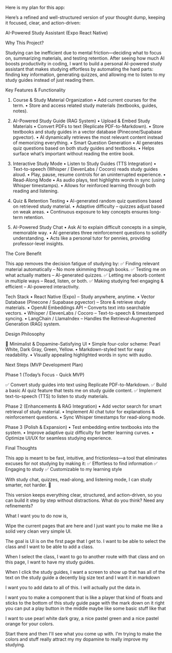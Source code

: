 Here is my plan for this app:

Here’s a refined and well-structured version of your thought dump, keeping it focused, clear, and action-driven:

AI-Powered Study Assistant (Expo React Native)

Why This Project?

Studying can be inefficient due to mental friction—deciding what to focus on, summarizing materials, and testing retention. After seeing how much AI boosts productivity in coding, I want to build a personal AI-powered study assistant that makes studying effortless by automating the hard parts: finding key information, generating quizzes, and allowing me to listen to my study guides instead of just reading them.

Key Features & Functionality

1. Course & Study Material Organization
	•	Add current courses for the term.
	•	Store and access related study materials (textbooks, guides, notes).

2. AI-Powered Study Guide (RAG System)
	•	Upload & Embed Study Materials
	•	Convert PDFs to text (Replicate PDF-to-Markdown).
	•	Store textbooks and study guides in a vector database (Pinecone/Supabase pgvector).
	•	AI dynamically retrieves the most relevant content instead of memorizing everything.
	•	Smart Question Generation
	•	AI generates quiz questions based on both study guides and textbooks.
	•	Helps surface what’s important without reading the entire book.

3. Interactive Study Mode
	•	Listen to Study Guides (TTS Integration)
	•	Text-to-speech (Whisper / ElevenLabs / Cocoro) reads study guides aloud.
	•	Play, pause, resume controls for an uninterrupted experience.
	•	Read-Along Mode
	•	As audio plays, text highlights words in sync (using Whisper timestamps).
	•	Allows for reinforced learning through both reading and listening.

4. Quiz & Retention Testing
	•	AI-generated random quiz questions based on retrieved study material.
	•	Adaptive difficulty – quizzes adjust based on weak areas.
	•	Continuous exposure to key concepts ensures long-term retention.

5. AI-Powered Study Chat
	•	Ask AI to explain difficult concepts in a simple, memorable way.
	•	AI generates three reinforcement questions to solidify understanding.
	•	Acts like a personal tutor for pennies, providing professor-level insights.

The Core Benefit

This app removes the decision fatigue of studying by:
✅ Finding relevant material automatically – No more skimming through books.
✅ Testing me on what actually matters – AI-generated quizzes.
✅ Letting me absorb content in multiple ways – Read, listen, or both.
✅ Making studying feel engaging & efficient – AI-powered interactivity.

Tech Stack
	•	React Native (Expo) – Study anywhere, anytime.
	•	Vector Database (Pinecone / Supabase pgvector) – Store & retrieve study materials.
	•	OpenAI Embeddings API – Converts text into searchable vectors.
	•	Whisper / ElevenLabs / Cocoro – Text-to-speech & timestamped syncing.
	•	LangChain / LlamaIndex – Handles the Retrieval-Augmented Generation (RAG) system.

Design Philosophy

🎨 Minimalist & Dopamine-Satisfying UI
	•	Simple four-color scheme: Pearl White, Dark Gray, Green, Yellow.
	•	Markdown-styled text for easy readability.
	•	Visually appealing highlighted words in sync with audio.

Next Steps (MVP Development Plan)

Phase 1 (Today’s Focus - Quick MVP)

✅ Convert study guides into text using Replicate PDF-to-Markdown.
✅ Build a basic AI quiz feature that tests me on study guide content.
✅ Implement text-to-speech (TTS) to listen to study materials.

Phase 2 (Enhancements & RAG Integration)
	•	Add vector search for smart retrieval of study material.
	•	Implement AI chat tutor for explanations & reinforcement questions.
	•	Sync Whisper timestamps for read-along mode.

Phase 3 (Polish & Expansion)
	•	Test embedding entire textbooks into the system.
	•	Improve adaptive quiz difficulty for better learning curves.
	•	Optimize UI/UX for seamless studying experience.

Final Thoughts

This app is meant to be fast, intuitive, and frictionless—a tool that eliminates excuses for not studying by making it:
✅ Effortless to find information
✅ Engaging to study
✅ Customizable to my learning style

With study chat, quizzes, read-along, and listening mode, I can study smarter, not harder. 🚀

This version keeps everything clear, structured, and action-driven, so you can build it step by step without distractions. What do you think? Need any refinements?

What I want you to do now is,

Wipe the current pages that are here and I just want you to make me like a solid very clean very simple UI.

The goal is UI is on the first page that I get to. I want to be able to select the class and I want to be able to add a class.

When I select the class, I want to go to another route with that class and on this page, I want to have my study guides.

When I click the study guides, I want a screen to show up that has all of the text on the study guide a decently big size text and I want it in markdown

I want you to add data to all of this. I will actually put the data in.

I want you to make a component that is like a player that kind of floats and sticks to the bottom of this study guide page with the mark down on it right you can put a play button in the middle maybe like some basic stuff like that

I want to use pearl white dark gray, a nice pastel green and a nice pastel orange for your colors.

Start there and then I'll see what you come up with. I'm trying to make the colors and stuff really attract my my dopamine to really improve my studying.